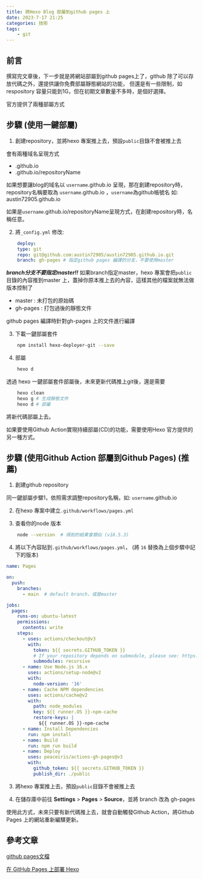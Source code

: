 ```yaml
---
title: 將Hexo Blog 部屬到github pages 上
date: 2023-7-17 21:25
categories: 技術
tags:
    - git
---
```


## 前言

撰寫完文章後，下一步就是將網站部屬到github pages上了，github 除了可以存放代碼之外，還提供讓你免費部屬靜態網站的功能，
但還是有一些限制，如respository 容量只能到1G，但在初期文章數量不多時，是個好選擇。

官方提供了兩種部屬方式

## 步驟 (使用一鍵部屬)

1. 創建repository，並將hexo 專案推上去，預設`public`目錄不會被推上去

會有兩種域名呈現方式

* <username>.github.io
* <username>.github.io/repositoryName

如果想要讓blog的域名以 `username`.github.io 呈現，那在創建repository時，repository名稱要取為 `username`.github.io ，`username`為github帳號名 如: austin72905.github.io

如果是`username`.github.io/repositoryName呈現方式，在創建repository時，名稱任意。




2. 將`_config.yml` 修改:

```yaml
    deploy:
    type: git
    repo: git@github.com:austin72905/austin72905.github.io.git
    branch: gh-pages # 指定github pages 編譯的分支，不要使用master

```

***branch分支不要指定master!!***
如果branch指定master，hexo 專案會把`public`目錄的內容推到master 上，蓋掉你原本推上去的內容，這樣其他的檔案就無法做版本控制了

* master : 未打包的原始碼
* gh-pages : 打包過後的靜態文件

github pages 編譯時針對gh-pages 上的文件進行編譯


3. 下載一鍵部屬套件

```bash
    npm install hexo-deployer-git --save
```


4. 部屬

```bash
    hexo d
```

透過 hexo 一鍵部屬套件部屬後，未來更新代碼推上git後，還是需要

```bash
    hexo clean
    hexo g # 生成靜態文件
    hexo d # 部屬
```
將新代碼部屬上去。

如果要使用Github Action實現持續部屬(CD)的功能，需要使用Hexo 官方提供的另一種方式。


## 步驟 (使用Github Action 部屬到Github Pages) (推薦)

1. 創建github repository

同一鍵部屬步驟1，依照需求調整repository名稱，如: `username`.github.io

2. 在hexo 專案中建立`.github/workflows/pages.yml`

3. 查看你的node 版本

```bash
    node --version  # 得到的結果會類似 (v16.5.3)
```
4. 將以下內容貼到`.github/workflows/pages.yml`， (將 `16` 替換為上個步驟中記下的版本)

```yaml
name: Pages

on:
  push:
    branches:
      - main  # default branch，或是master

jobs:
  pages:
    runs-on: ubuntu-latest
    permissions:
      contents: write
    steps:
      - uses: actions/checkout@v3
        with:
          token: ${{ secrets.GITHUB_TOKEN }}
          # If your repository depends on submodule, please see: https://github.com/actions/checkout
          submodules: recursive
      - name: Use Node.js 16.x
        uses: actions/setup-node@v2
        with:
          node-version: '16'
      - name: Cache NPM dependencies
        uses: actions/cache@v2
        with:
          path: node_modules
          key: ${{ runner.OS }}-npm-cache
          restore-keys: |
            ${{ runner.OS }}-npm-cache
      - name: Install Dependencies
        run: npm install
      - name: Build
        run: npm run build
      - name: Deploy
        uses: peaceiris/actions-gh-pages@v3
        with:
          github_token: ${{ secrets.GITHUB_TOKEN }}
          publish_dir: ./public
```


3. 將hexo 專案推上去，預設`public`目錄不會被推上去

4. 在儲存庫中前往 **Settings** > **Pages** > **Source**，並將 branch 改為 gh-pages

使用此方式，未來只要有新代碼推上去，就會自動觸發Github Action，將Github Pages 上的網站重新編驛更新。


## 參考文章
[github pages文檔](https://docs.github.com/zh/pages/getting-started-with-github-pages/about-github-pages)

[在 GitHub Pages 上部署 Hexo](https://hexo.io/zh-tw/docs/github-pages)